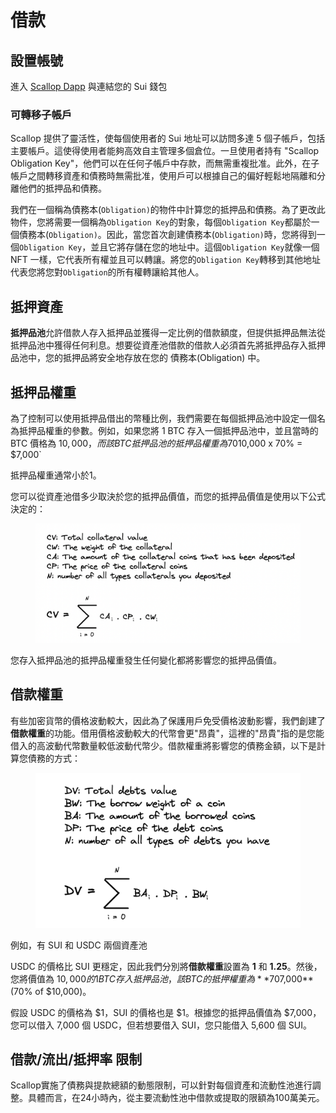 # 借款

## 設置帳號

進入 [Scallop Dapp](https://app.scallop.io/) 與連結您的 Sui 錢包

### 可轉移子帳戶

Scallop 提供了靈活性，使每個使用者的 Sui 地址可以訪問多達 5 個子帳戶，包括主要帳戶。這使得使用者能夠高效自主管理多個倉位。一旦使用者持有 "Scallop Obligation Key"，他們可以在任何子帳戶中存款，而無需重複批准。此外，在子帳戶之間轉移資產和債務時無需批准，使用戶可以根據自己的偏好輕鬆地隔離和分離他們的抵押品和債務。

我們在一個稱為債務本(`Obligation)`的物件中計算您的抵押品和債務。為了更改此物件，您將需要一個稱為`Obligation Key`的對象，每個`Obligation Key`都屬於一個債務本(`Obligation)`。因此，當您首次創建債務本(`Obligation)`時，您將得到一個`Obligation Key`，並且它將存儲在您的地址中。這個`Obligation Key`就像一個 NFT 一樣，它代表所有權並且可以轉讓。將您的`Obligation Key`轉移到其他地址代表您將您對`Obligation`的所有權轉讓給其他人。

## 抵押資產

**抵押品池**允許借款人存入抵押品並獲得一定比例的借款額度，但提供抵押品無法從抵押品池中獲得任何利息。想要從資產池借款的借款人必須首先將抵押品存入抵押品池中，您的抵押品將安全地存放在您的 債務本(Obligation) 中。

## 抵押品權重

為了控制可以使用抵押品借出的幣種比例，我們需要在每個抵押品池中設定一個名為抵押品權重的參數。例如，如果您將 1 BTC 存入一個抵押品池中，並且當時的 BTC 價格為 $10,000，而該 BTC 抵押品池的抵押品權重為 70%。這代表您只能借出您 BTC 價值的 70%，等於`$10,000 x 70% = $7,000`&#x20;

抵押品權重通常小於1。

您可以從資產池借多少取決於您的抵押品價值，而您的抵押品價值是使用以下公式決定的：

<figure><img src="../.gitbook/assets/image (59).png" alt=""><figcaption></figcaption></figure>

您存入抵押品池的抵押品權重發生任何變化都將影響您的抵押品價值。

## 借款權重

有些加密貨幣的價格波動較大，因此為了保護用戶免受價格波動影響，我們創建了**借款權重**的功能。借用價格波動較大的代幣會更"昂貴"，這裡的"昂貴"指的是您能借入的高波動代幣數量較低波動代幣少。借款權重將影響您的債務金額，以下是計算您債務的方式：

<figure><img src="../.gitbook/assets/image (52).png" alt=""><figcaption></figcaption></figure>

例如，有 SUI 和 USDC 兩個資產池

USDC 的價格比 SUI 更穩定，因此我們分別將**借款權重**設置為 **1** 和 **1.25**。然後，您將價值為 $10,000 的 1 BTC 存入抵押品池，該 BTC 的抵押權重為 **70%**，您的抵押品價值為 **$7,000** (70% of $10,000)。

假設 USDC 的價格為 $1，SUI 的價格也是 $1。根據您的抵押品價值為 $7,000，您可以借入 7,000 個 USDC，但若想要借入 SUI，您只能借入 5,600 個 SUI。

## 借款/流出/抵押率 限制

Scallop實施了債務與提款總額的動態限制，可以針對每個資產和流動性池進行調整。具體而言，在24小時內，從主要流動性池中借款或提取的限額為100萬美元。
